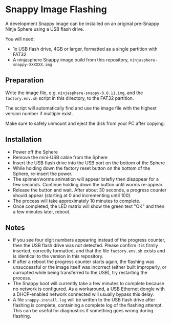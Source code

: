 Snappy Image Flashing
=====================

A development Snappy image can be installed on an original pre-Snappy Ninja Sphere using a USB flash drive.

You will need:
 * 1x USB flash drive, 4GB or larger, formatted as a single partition with FAT32
 * A ninjasphere Snappy image build from this repository, ```ninjasphere-snappy-XXXXXX.img```

Preparation
-----------

Write the image file, e.g. ```ninjasphere-snappy-0.0.11.img```, and the ```factory.env.sh``` script in this directory, to the FAT32 partition.

The script will automatically find and use the image file with the highest version number if multiple exist.

Make sure to safely unmount and eject the disk from your PC after copying.

Installation
------------

 * Power off the Sphere
 * Remove the mini-USB cable from the Sphere
 * Insert the USB flash drive into the USB port on the bottom of the Sphere
 * While holding down the factory reset button on the bottom of the Sphere, re-insert the power.
 * The spinner/worms animation will appear briefly then disappear for a few seconds. Continue holding down the button until worms re-appear.
 * Release the button and wait. After about 30 seconds, a progress counter should appear (starting at 0 and incrementing until 100)
 * The process will take approximately 10 minutes to complete.
 * Once completed, the LED matrix will show the green text "OK" and then a few minutes later, reboot.

Notes
-----

 * If you see four digit numbers appearing instead of the progress counter, then the USB flash drive was not detected. Please confirm it is firmly inserted, correctly formatted, and that the file ```factory.env.sh``` exists and is identical to the version in this repository.
 * If after a reboot the progress counter starts again, the flashing was unsuccessful or the image itself was incorrect (either built improperly, or currupted while being transferred to the USB), try restarting the process.
 * The Snappy boot will currently take a few minutes to complete because no network is configured. As a workaround, a USB Ethernet dongle with a DHCP-enabled network connected will usually bypass this delay.
 * A file ```snappy-install.log``` will be written to the USB flash drive after flashing is complete, containing a complete log of the flashing attempt. This can be useful for diagnostics if something goes wrong during flashing.